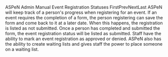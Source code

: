 ASPeN Admin Manual
Event Registration Statuses
FirstPrevNextLast
ASPeN will keep track of a person's progress when registering for an event.  If an event requires the completion of a form, the person registering can save the form and come back to it at a later date.  When this happens, the registration is listed as not submitted.  Once a person has completed and submitted the form, the event registration status will be listed as submitted.  Staff have the ability to mark an event registration as approved or denied.  ASPeN also has the ability to create waiting lists and gives staff the power to place someone on a waiting list.